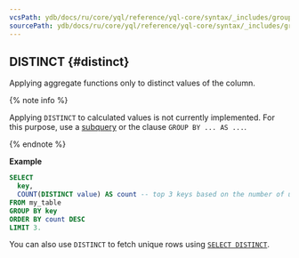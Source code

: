 ```yaml
---
vcsPath: ydb/docs/ru/core/yql/reference/yql-core/syntax/_includes/group_by/distinct.md
sourcePath: ydb/docs/ru/core/yql/reference/yql-core/syntax/_includes/group_by/distinct.md
---
```

## DISTINCT {#distinct}

Applying aggregate functions only to distinct values of the column.

{% note info %}

Applying `DISTINCT` to calculated values is not currently implemented. For this purpose, use a [subquery](../../select.md#from) or the clause `GROUP BY ... AS ...`.

{% endnote %}

**Example**

```sql
SELECT
  key,
  COUNT(DISTINCT value) AS count -- top 3 keys based on the number of unique values
FROM my_table
GROUP BY key
ORDER BY count DESC
LIMIT 3.
```

You can also use `DISTINCT` to fetch unique rows using [`SELECT DISTINCT`](../../select.md#distinct).

